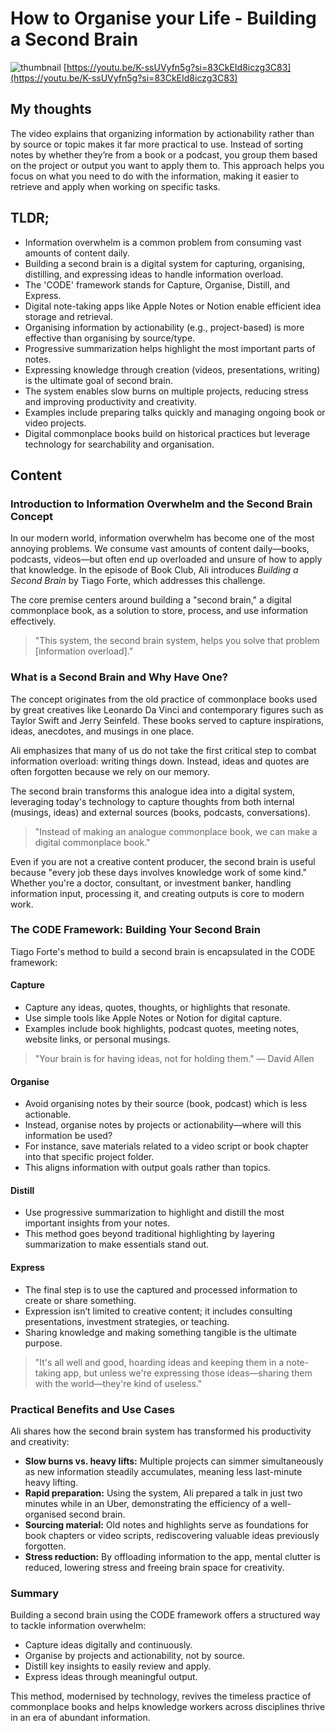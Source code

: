 # How to Organise your Life - Building a Second Brain
![thumbnail](https://i.ytimg.com/vi/K-ssUVyfn5g/maxresdefault.jpg)
[https://youtu.be/K-ssUVyfn5g?si=83CkEId8iczg3C83](https://youtu.be/K-ssUVyfn5g?si=83CkEId8iczg3C83)

## My thoughts

The video explains that organizing information by actionability rather than by source or topic makes it far more practical to use. Instead of sorting notes by whether they’re from a book or a podcast, you group them based on the project or output you want to apply them to. This approach helps you focus on what you need to do with the information, making it easier to retrieve and apply when working on specific tasks.

## TLDR;
- Information overwhelm is a common problem from consuming vast amounts of content daily.
- Building a second brain is a digital system for capturing, organising, distilling, and expressing ideas to handle information overload.
- The 'CODE' framework stands for Capture, Organise, Distill, and Express.
- Digital note-taking apps like Apple Notes or Notion enable efficient idea storage and retrieval.
- Organising information by actionability (e.g., project-based) is more effective than organising by source/type.
- Progressive summarization helps highlight the most important parts of notes.
- Expressing knowledge through creation (videos, presentations, writing) is the ultimate goal of second brain.
- The system enables slow burns on multiple projects, reducing stress and improving productivity and creativity.
- Examples include preparing talks quickly and managing ongoing book or video projects.
- Digital commonplace books build on historical practices but leverage technology for searchability and organisation.



## Content

### Introduction to Information Overwhelm and the Second Brain Concept

In our modern world, information overwhelm has become one of the most annoying problems. We consume vast amounts of content daily—books, podcasts, videos—but often end up overloaded and unsure of how to apply that knowledge. In the episode of Book Club, Ali introduces _Building a Second Brain_ by Tiago Forte, which addresses this challenge.

The core premise centers around building a "second brain," a digital commonplace book, as a solution to store, process, and use information effectively.

> "This system, the second brain system, helps you solve that problem [information overload]."

### What is a Second Brain and Why Have One?

The concept originates from the old practice of commonplace books used by great creatives like Leonardo Da Vinci and contemporary figures such as Taylor Swift and Jerry Seinfeld. These books served to capture inspirations, ideas, anecdotes, and musings in one place.

Ali emphasizes that many of us do not take the first critical step to combat information overload: writing things down. Instead, ideas and quotes are often forgotten because we rely on our memory.

The second brain transforms this analogue idea into a digital system, leveraging today's technology to capture thoughts from both internal (musings, ideas) and external sources (books, podcasts, conversations).

> "Instead of making an analogue commonplace book, we can make a digital commonplace book."

Even if you are not a creative content producer, the second brain is useful because "every job these days involves knowledge work of some kind." Whether you're a doctor, consultant, or investment banker, handling information input, processing it, and creating outputs is core to modern work.

### The CODE Framework: Building Your Second Brain

Tiago Forte's method to build a second brain is encapsulated in the CODE framework:

#### Capture
- Capture any ideas, quotes, thoughts, or highlights that resonate.
- Use simple tools like Apple Notes or Notion for digital capture.
- Examples include book highlights, podcast quotes, meeting notes, website links, or personal musings.

> "Your brain is for having ideas, not for holding them." — David Allen

#### Organise
- Avoid organising notes by their source (book, podcast) which is less actionable.
- Instead, organise notes by projects or actionability—where will this information be used?
- For instance, save materials related to a video script or book chapter into that specific project folder.
- This aligns information with output goals rather than topics.

#### Distill
- Use progressive summarization to highlight and distill the most important insights from your notes.
- This method goes beyond traditional highlighting by layering summarization to make essentials stand out.

#### Express
- The final step is to use the captured and processed information to create or share something.
- Expression isn’t limited to creative content; it includes consulting presentations, investment strategies, or teaching.
- Sharing knowledge and making something tangible is the ultimate purpose.

> "It's all well and good, hoarding ideas and keeping them in a note-taking app, but unless we're expressing those ideas—sharing them with the world—they're kind of useless."

### Practical Benefits and Use Cases

Ali shares how the second brain system has transformed his productivity and creativity:

- **Slow burns vs. heavy lifts:** Multiple projects can simmer simultaneously as new information steadily accumulates, meaning less last-minute heavy lifting.
- **Rapid preparation:** Using the system, Ali prepared a talk in just two minutes while in an Uber, demonstrating the efficiency of a well-organised second brain.
- **Sourcing material:** Old notes and highlights serve as foundations for book chapters or video scripts, rediscovering valuable ideas previously forgotten.
- **Stress reduction:** By offloading information to the app, mental clutter is reduced, lowering stress and freeing brain space for creativity.

### Summary

Building a second brain using the CODE framework offers a structured way to tackle information overwhelm:

- Capture ideas digitally and continuously.
- Organise by projects and actionability, not by source.
- Distill key insights to easily review and apply.
- Express ideas through meaningful output.

This method, modernised by technology, revives the timeless practice of commonplace books and helps knowledge workers across disciplines thrive in an era of abundant information.
